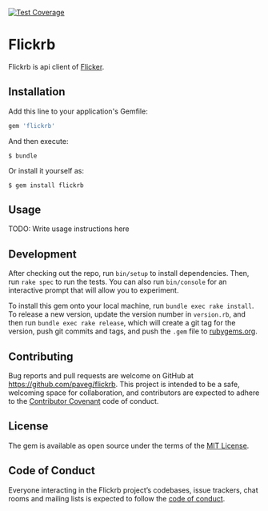 [![Test Coverage](https://api.codeclimate.com/v1/badges/4c2650addf8e32680290/test_coverage)](https://codeclimate.com/github/paveg/Flickrb/test_coverage)

# Flickrb

Flickrb is api client of [Flicker](https://www.flickr.com/).

## Installation

Add this line to your application's Gemfile:

```ruby
gem 'flickrb'
```

And then execute:

    $ bundle

Or install it yourself as:

    $ gem install flickrb

## Usage

TODO: Write usage instructions here

## Development

After checking out the repo, run `bin/setup` to install dependencies. Then, run `rake spec` to run the tests. You can also run `bin/console` for an interactive prompt that will allow you to experiment.

To install this gem onto your local machine, run `bundle exec rake install`. To release a new version, update the version number in `version.rb`, and then run `bundle exec rake release`, which will create a git tag for the version, push git commits and tags, and push the `.gem` file to [rubygems.org](https://rubygems.org).

## Contributing

Bug reports and pull requests are welcome on GitHub at https://github.com/paveg/flickrb. This project is intended to be a safe, welcoming space for collaboration, and contributors are expected to adhere to the [Contributor Covenant](http://contributor-covenant.org) code of conduct.

## License

The gem is available as open source under the terms of the [MIT License](https://opensource.org/licenses/MIT).

## Code of Conduct

Everyone interacting in the Flickrb project’s codebases, issue trackers, chat rooms and mailing lists is expected to follow the [code of conduct](https://github.com/[USERNAME]/flickrb/blob/master/CODE_OF_CONDUCT.md).
